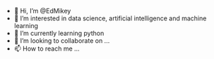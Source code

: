 - 👋 Hi, I’m @EdMikey
- 👀 I’m interested in data science, artificial intelligence and machine learning
- 🌱 I’m currently learning python
- 💞️ I’m looking to collaborate on ...
- 📫 How to reach me ...

<!---
EdMikey/EdMikey is a ✨ special ✨ repository because its `README.md` (this file) appears on your GitHub profile.
You can click the Preview link to take a look at your changes.
--->
